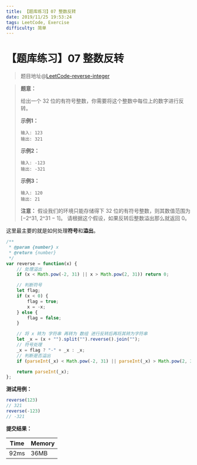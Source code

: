 ```yaml
---
title: 【题库练习】07 整数反转
date: 2019/11/25 19:53:24
tags: LeetCode, Exercise
difficulty: 简单
---
```


# 【题库练习】07 整数反转

<ClientOnly>
  <display-bar :displayData="$frontmatter"></display-bar>
</ClientOnly>

> 题目地址@[LeetCode-reverse-integer](https://leetcode-cn.com/problems/reverse-integer/)

> **题意：**
>
> 给出一个 32 位的有符号整数，你需要将这个整数中每位上的数字进行反转。
>
> **示例1：**
>
> ```
> 输入: 123
> 输出: 321
> ```
>
> **示例2：**
>
> ```
> 输入: -123
> 输出: -321
> ```
>
> **示例3：**
>
> ```
> 输入: 120
> 输出: 21
> ```
>
> **注意：**
> 假设我们的环境只能存储得下 32 位的有符号整数，则其数值范围为 [−2^31,  2^31 − 1]。
> 请根据这个假设，如果反转后整数溢出那么就返回 0。

这里最主要的就是如何处理**符号**和**溢出**。

```js
/**
 * @param {number} x
 * @return {number}
 */
var reverse = function(x) {
  	// 处理溢出
    if (x < Math.pow(-2, 31) || x > Math.pow(2, 31)) return 0;

  	// 判断符号
    let flag;
    if (x < 0) {
        flag = true;
        x = -x;
    } else {
        flag = false;
    }

  	// 将 x 转为 字符串 再转为 数组 进行反转后再将其转为字符串
    let _x = (x + "").split("").reverse().join("");
  	// 符号处理
    _x = flag ? "-" + _x : _x;
  	// 判断是否溢出
    if (parseInt(_x) < Math.pow(-2, 31) || parseInt(_x) > Math.pow(2, 31)) return 0;

    return parseInt(_x);
};
```

**测试用例：**

```js
reverse(123)
// 321
reverse(-123)
// -321
```

**提交结果：**

| Time | Memory |
| ---- | ------ |
| 92ms | 36MB   |